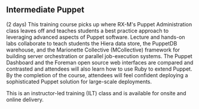 ## Intermediate Puppet 

(2 days) This training course picks up where RX-M's Puppet Administration class leaves off and teaches students a best practice approach to leveraging advanced aspects of Puppet software. Lecture and hands-on labs collaborate to teach students the Hiera data store, the PuppetDB warehouse, and the Marionette Collective (MCollective) framework for building server orchestration or parallel job-execution systems. The Puppet Dashboard and the Foreman open source web interfaces are compared and contrasted and attendees will also learn how to use Ruby to extend Puppet. By the completion of the course, attendees will feel confident deploying a sophisticated Puppet solution for large-scale deployments.

This is an instructor-led training (ILT) class and is available for onsite and online delivery.
